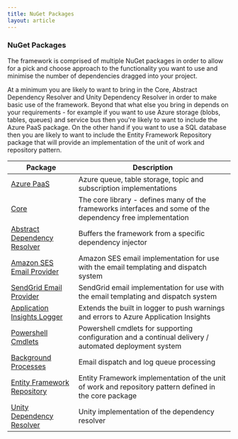 ```yaml
---
title: NuGet Packages
layout: article
---
```

### NuGet Packages

The framework is comprised of multiple NuGet packages in order to allow for a pick and choose approach to the functionality you want to use and minimise the number of dependencies dragged into your project.

At a minimum you are likely to want to bring in the Core, Abstract Dependency Resolver and Unity Dependency Resolver in order to make basic use of the framework. Beyond that what else you bring in depends on your requirements - for example if you want to use Azure storage (blobs, tables, queues) and service bus then you're likely to want to include the Azure PaaS package. On the other hand if you want to use a SQL database then you are likely to want to include the Entity Framework Repository package that will provide an implementation of the unit of work and repository pattern.

Package|Description
-------|-----------
[Azure PaaS](https://www.nuget.org/packages/AccidentalFish.ApplicationSupport.Azure/)|Azure queue, table storage, topic and subscription implementations
[Core](https://www.nuget.org/packages/AccidentalFish.ApplicationSupport.Core/)|The core library - defines many of the frameworks interfaces and some of the dependency free implementation
[Abstract Dependency Resolver](https://www.nuget.org/packages/AccidentalFish.ApplicationSupport.DependencyResolver/)|Buffers the framework from a specific dependency injector
[Amazon SES Email Provider](https://www.nuget.org/packages/AccidentalFish.ApplicationSupport.Email.Amazon/)|Amazon SES email implementation for use with the email templating and dispatch system
[SendGrid Email Provider](https://www.nuget.org/packages/AccidentalFish.ApplicationSupport.Email.SendGrid/)|SendGrid email implementation for use with the email templating and dispatch system
[Application Insights Logger](https://www.nuget.org/packages/AccidentalFish.ApplicationSupport.Logging.ApplicationInsights/)|Extends the built in logger to push warnings and errors to Azure Application Insights
[Powershell Cmdlets](https://www.nuget.org/packages/AccidentalFish.ApplicationSupport.Powershell/)|Powershell cmdlets for supporting configuration and a continual delivery / automated deployment system
[Background Processes](https://www.nuget.org/packages/AccidentalFish.ApplicationSupport.Processes/)|Email dispatch and log queue processing
[Entity Framework Repository](https://www.nuget.org/packages/AccidentalFish.ApplicationSupport.Repository.EntityFramework/)|Entity Framework implementation of the unit of work and repository pattern defined in the core package
[Unity Dependency Resolver](https://www.nuget.org/packages/AccidentalFish.ApplicationSupport.Unity/)|Unity implementation of the dependency resolver



